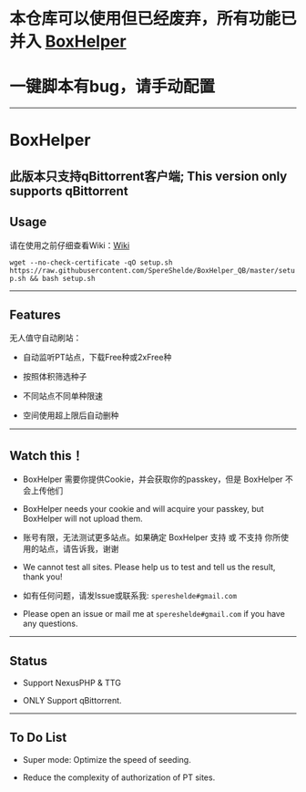 # 本仓库可以使用但已经废弃，所有功能已并入 [BoxHelper](https://github.com/SpereShelde/BoxHelper)
# 一键脚本有bug，请手动配置
------
# BoxHelper
## 此版本只支持qBittorrent客户端; This version only supports qBittorrent
## Usage

请在使用之前仔细查看Wiki：[Wiki](https://github.com/SpereShelde/BoxHelper_QB/wiki)

`wget --no-check-certificate -qO setup.sh https://raw.githubusercontent.com/SpereShelde/BoxHelper_QB/master/setup.sh && bash setup.sh`

---

## Features

无人值守自动刷站：

- 自动监听PT站点，下载Free种或2xFree种

- 按照体积筛选种子

- 不同站点不同单种限速

- 空间使用超上限后自动删种

---

## Watch this！ 

- BoxHelper 需要你提供Cookie，并会获取你的passkey，但是 BoxHelper 不会上传他们

- BoxHelper needs your cookie and will acquire your passkey, but BoxHelper will not upload them.

- 账号有限，无法测试更多站点。如果确定 BoxHelper 支持 或 不支持 你所使用的站点，请告诉我，谢谢

- We cannot test all sites. Please help us to test and tell us the result, thank you!

- 如有任何问题，请发Issue或联系我: `spereshelde#gmail.com`

- Please open an issue or mail me at `spereshelde#gmail.com` if you have any questions.

---

## Status

- Support NexusPHP & TTG

- ONLY Support qBittorrent.

---

## To Do List

- Super mode: Optimize the speed of seeding.

- Reduce the complexity of authorization of PT sites.
